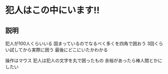 # 犯人はこの中にいます!!
## 説明
犯人が100人くらいいる
固まっているのでなるべく多くを四角で囲おう
3回くらい試してから実際に囲う
最後にどこにいたかわかる

操作はマウス
犯人は犯人の文字を丸で囲ったもの
余裕があったら棒人間とかにしたい